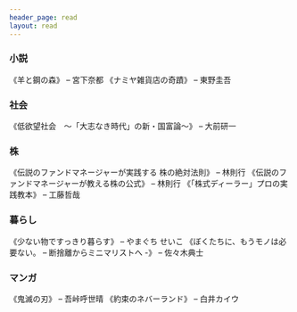```yaml
---
header_page: read
layout: read
---
```

### 小説
《羊と鋼の森》 – 宮下奈都
《ナミヤ雑貨店の奇蹟》 – 東野圭吾
### 社会
《低欲望社会　～「大志なき時代」の新・国富論～》 – 大前研一
### 株
《伝説のファンドマネージャーが実践する 株の絶対法則》 – 林則行 
《伝説のファンドマネージャーが教える株の公式》 – 林則行 
《「株式ディーラー」プロの実践教本》 – 工藤哲哉
### 暮らし
《少ない物ですっきり暮らす》 – やまぐち せいこ 
《ぼくたちに、もうモノは必要ない。 – 断捨離からミニマリストへ -》 – 佐々木典士
### マンガ
《鬼滅の刃》 – 吾峠呼世晴 
《約束のネバーランド》 – 白井カイウ